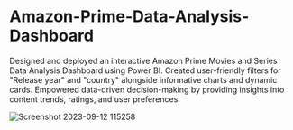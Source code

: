 # Amazon-Prime-Data-Analysis-Dashboard
Designed and deployed an interactive Amazon Prime Movies and Series Data Analysis Dashboard using Power BI. 
Created user-friendly filters for "Release year" and "country" alongside informative charts and dynamic cards. 
Empowered data-driven decision-making by providing insights into content trends, ratings, and user preferences.


![Screenshot 2023-09-12 115258](https://github.com/whopee/Amazon-Prime-Data-Analysis-Dashboard/assets/55501058/b2236e99-d99c-47c6-a155-fff3d61ded86)
